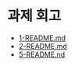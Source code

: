 # 과제 회고

- [1-README.md](./homework/READMEmd/1-README.md)
- [2-README.md](./homework/READMEmd/2-README.md)
- [5-README.nd](./homework/READMEmd/5-README.md)